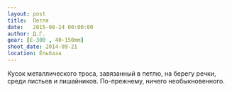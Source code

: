 ```yaml
---
layout: post
title:  Петля
date:   2015-08-24 00:00:00
author: Д.Г.
gear: [E-300 , 40-150mm]
shoot_date: 2014-09-21
location: Ёльбаза
---
```


Кусок металлического троса, завязанный в петлю, на берегу речки, среди листьев и лишайников. По-прежнему, ничего необыкновенного.
